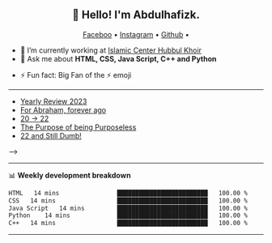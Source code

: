 <h2 align="center">👋 Hello! I'm Abdulhafizk.</h2>
<p align="center">
  <a href="https://blog.athulcyriac.in">Faceboo</a> •
  <a href="https://twitter.com/athulcajay">Instagram</a> •
  <a href="https://twitter.com/athulcajay">Github</a> •
  <!-- <a href="https://twitter.com/athulcajay"></a> -->
</p>

- 🔭 I’m currently working at [Islamic Center Hubbul Khoir](https://hubbulkhoir.sch.id/)
- 💬 Ask me about **HTML, CSS, Java Script, C++ and Python**
<!-- - 📫 How to reach me: [@athulcajay](https://twitter.com/athulcajay) on Twitter -->
- ⚡ Fun fact: Big Fan of the :zap: emoji

---

<!-- **📝 Latest Blog Posts**

<!-- BLOG-POST-LIST:START -->

- [Yearly Review 2023](https://blog.athulcyriac.in/blog/2023/)
- [For Abraham, forever ago](https://blog.athulcyriac.in/blog/abraham/)
- [20 → 22](https://blog.athulcyriac.in/blog/20-and-22/)
- [The Purpose of being Purposeless](https://blog.athulcyriac.in/blog/purpose/)
- [22 and Still Dumb!](https://blog.athulcyriac.in/blog/2022/)
<!-- BLOG-POST-LIST:END --> -->

---

📊 **Weekly development breakdown**

<!--START_SECTION:waka-->

```txt
HTML   14 mins                █████████████████████████   100.00 %
CSS   14 mins                 █████████████████████████   100.00 %
Java Script   14 mins         █████████████████████████   100.00 %
Python    14 mins             █████████████████████████   100.00 %
C++   14 mins                 █████████████████████████   100.00 %
```

<!--END_SECTION:waka-->

---
